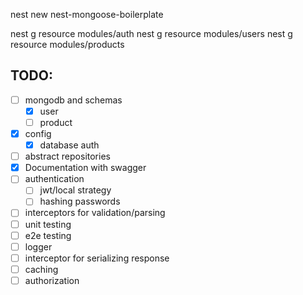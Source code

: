 nest new nest-mongoose-boilerplate

nest g resource modules/auth
nest g resource modules/users
nest g resource modules/products


## TODO:
  - [ ] mongodb and schemas
    - [x] user
    - [ ] product
  - [x] config
    - [x] database auth
  - [ ] abstract repositories
  - [x] Documentation with swagger
  - [ ] authentication
    - [ ] jwt/local strategy
    - [ ] hashing passwords
  - [ ] interceptors for validation/parsing
  - [ ] unit testing
  - [ ] e2e testing
  - [ ] logger
  - [ ] interceptor for serializing response
  - [ ] caching
  - [ ] authorization